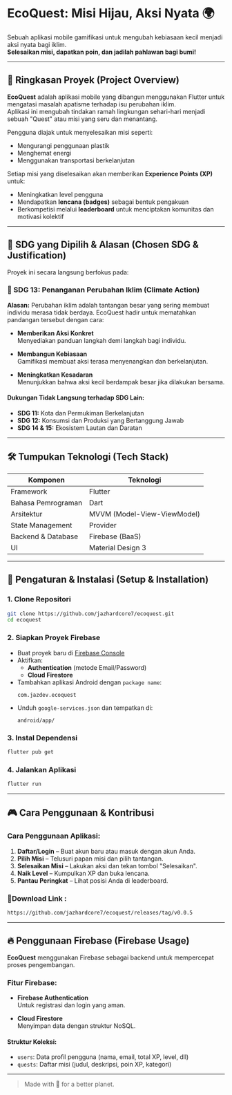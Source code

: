 
# EcoQuest: Misi Hijau, Aksi Nyata 🌍

Sebuah aplikasi mobile gamifikasi untuk mengubah kebiasaan kecil menjadi aksi nyata bagi iklim.  
**Selesaikan misi, dapatkan poin, dan jadilah pahlawan bagi bumi!**

---

## 🌳 Ringkasan Proyek (Project Overview)

**EcoQuest** adalah aplikasi mobile yang dibangun menggunakan Flutter untuk mengatasi masalah apatisme terhadap isu perubahan iklim.  
Aplikasi ini mengubah tindakan ramah lingkungan sehari-hari menjadi sebuah "Quest" atau misi yang seru dan menantang.

Pengguna diajak untuk menyelesaikan misi seperti:

- Mengurangi penggunaan plastik  
- Menghemat energi  
- Menggunakan transportasi berkelanjutan

Setiap misi yang diselesaikan akan memberikan **Experience Points (XP)** untuk:

- Meningkatkan level pengguna  
- Mendapatkan **lencana (badges)** sebagai bentuk pengakuan  
- Berkompetisi melalui **leaderboard** untuk menciptakan komunitas dan motivasi kolektif

---

## 🌱 SDG yang Dipilih & Alasan (Chosen SDG & Justification)

Proyek ini secara langsung berfokus pada:

### 🎯 SDG 13: Penanganan Perubahan Iklim (Climate Action)

**Alasan:**
Perubahan iklim adalah tantangan besar yang sering membuat individu merasa tidak berdaya. EcoQuest hadir untuk mematahkan pandangan tersebut dengan cara:

- **Memberikan Aksi Konkret**  
  Menyediakan panduan langkah demi langkah bagi individu.

- **Membangun Kebiasaan**  
  Gamifikasi membuat aksi terasa menyenangkan dan berkelanjutan.

- **Meningkatkan Kesadaran**  
  Menunjukkan bahwa aksi kecil berdampak besar jika dilakukan bersama.

#### Dukungan Tidak Langsung terhadap SDG Lain:

- **SDG 11:** Kota dan Permukiman Berkelanjutan  
- **SDG 12:** Konsumsi dan Produksi yang Bertanggung Jawab  
- **SDG 14 & 15:** Ekosistem Lautan dan Daratan

---

## 🛠️ Tumpukan Teknologi (Tech Stack)

| Komponen           | Teknologi                     |
|--------------------|-------------------------------|
| Framework          | Flutter                       |
| Bahasa Pemrograman | Dart                          |
| Arsitektur         | MVVM (Model-View-ViewModel)   |
| State Management   | Provider                      |
| Backend & Database | Firebase (BaaS)               |
| UI                 | Material Design 3             |

---

## 🚀 Pengaturan & Instalasi (Setup & Installation)

### 1. Clone Repositori

```bash
git clone https://github.com/jazhardcore7/ecoquest.git
cd ecoquest
```

### 2. Siapkan Proyek Firebase

- Buat proyek baru di [Firebase Console](https://console.firebase.google.com/)
- Aktifkan:
  - **Authentication** (metode Email/Password)
  - **Cloud Firestore**
- Tambahkan aplikasi Android dengan `package name`:
  ```
  com.jazdev.ecoquest
  ```
- Unduh `google-services.json` dan tempatkan di:
  ```
  android/app/
  ```

### 3. Instal Dependensi

```bash
flutter pub get
```

### 4. Jalankan Aplikasi

```bash
flutter run
```

---

## 🎮 Cara Penggunaan & Kontribusi

### Cara Penggunaan Aplikasi:

1. **Daftar/Login** – Buat akun baru atau masuk dengan akun Anda.  
2. **Pilih Misi** – Telusuri papan misi dan pilih tantangan.  
3. **Selesaikan Misi** – Lakukan aksi dan tekan tombol "Selesaikan".  
4. **Naik Level** – Kumpulkan XP dan buka lencana.  
5. **Pantau Peringkat** – Lihat posisi Anda di leaderboard.

### 🔽Download Link :
```bash
https://github.com/jazhardcore7/ecoquest/releases/tag/v0.0.5
```
---

## 🔥 Penggunaan Firebase (Firebase Usage)

**EcoQuest** menggunakan Firebase sebagai backend untuk mempercepat proses pengembangan.

### Fitur Firebase:

- **Firebase Authentication**  
  Untuk registrasi dan login yang aman.

- **Cloud Firestore**  
  Menyimpan data dengan struktur NoSQL.

#### Struktur Koleksi:

- `users`: Data profil pengguna (nama, email, total XP, level, dll)  
- `quests`: Daftar misi (judul, deskripsi, poin XP, kategori)

---

> Made with 💚 for a better planet.
